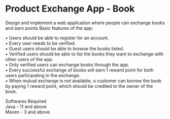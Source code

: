 # Product Exchange App - Book
Design and implement a web application where people can exchange books and earn points
Basic features of the app:

• Users should be able to register for an account.<br/>
• Every user needs to be verified.<br/>
• Guest users should be able to browse the books listed.<br/>
• Verified users should be able to list the books they want to exchange with
other users of the app.<br/>
• Only verified users can exchange books through the app.<br/>
• Every successful exchange of books will earn 1 reward point for both users
participating in the exchange.<br/>
• When mutual exchange is not available, a customer can borrow the book by
paying 1 reward point, which should be credited to the owner of the book.<br/>

Softwares Required <br/>
Java - 11 and above<br/>
Maven - 3 and above<br/>
